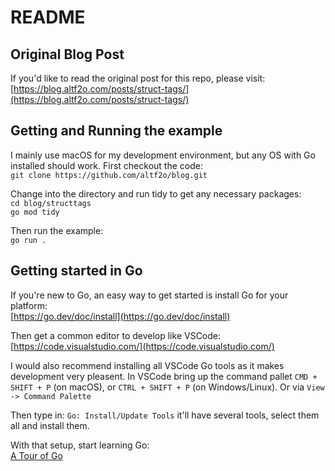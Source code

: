 # README

## Original Blog Post
If you'd like to read the original post for this repo, please visit:  
[https://blog.altf2o.com/posts/struct-tags/](https://blog.altf2o.com/posts/struct-tags/)

## Getting and Running the example
I mainly use macOS for my development environment, but any OS with Go installed should work. First checkout the code:  
`git clone https://github.com/altf2o/blog.git`

Change into the directory and run tidy to get any necessary packages:  
`cd blog/structtags`  
`go mod tidy`

Then run the example:  
`go run .`

## Getting started in Go
If you're new to Go, an easy way to get started is install Go for your platform:  
[https://go.dev/doc/install](https://go.dev/doc/install)

Then get a common editor to develop like VSCode:  
[https://code.visualstudio.com/](https://code.visualstudio.com/)

I would also recommend installing all VSCode Go tools as it makes development very pleasent. In VSCode bring up the command pallet `CMD + SHIFT + P` (on macOS), or `CTRL + SHIFT + P` (on Windows/Linux). Or via `View -> Command Palette`

Then type in: `Go: Install/Update Tools` it'll have several tools, select them all and install them.

With that setup, start learning Go:  
[A Tour of Go](https://go.dev/tour/welcome/1)

